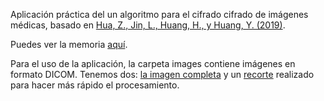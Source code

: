 Aplicación práctica del un algoritmo para el cifrado cifrado de imágenes médicas, basado en [Hua, Z., Jin, L., Huang, H., y Huang, Y. (2019)](https://ieeexplore.ieee.org/stamp/stamp.jsp?tp=&arnumber=8977567).

Puedes ver la memoria [aquí](doc/Proyecto_C.pdf).

Para el uso de la aplicación, la carpeta images contiene imágenes en formato DICOM. Tenemos dos: [la imagen completa](images/I1000000.dcm) y un [recorte](images/recorte.dcm) realizado para hacer más rápido el procesamiento.



